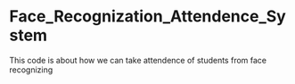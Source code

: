# Face_Recognization_Attendence_System
This code is about how we can take attendence of students from face recognizing
